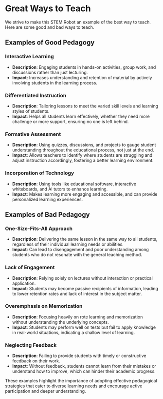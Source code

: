 # Great Ways to Teach

We strive to make this STEM Robot an example of the best way to teach.
Here are some good and bad ways to teach.

## Examples of Good Pedagogy

### Interactive Learning

-   **Description**: Engaging students in hands-on activities, group work, and discussions rather than just lecturing.
-   **Impact**: Increases understanding and retention of material by actively involving students in the learning process.

### Differentiated Instruction

-   **Description**: Tailoring lessons to meet the varied skill levels and learning styles of students.
-   **Impact**: Helps all students learn effectively, whether they need more challenge or more support, ensuring no one is left behind.

### Formative Assessment

-   **Description**: Using quizzes, discussions, and projects to gauge student understanding throughout the educational process, not just at the end.
-   **Impact**: Allows teachers to identify where students are struggling and adjust instruction accordingly, fostering a better learning environment.

### Incorporation of Technology

-   **Description**: Using tools like educational software, interactive whiteboards, and AI tutors to enhance learning.
-   **Impact**: Makes learning more engaging and accessible, and can provide personalized learning experiences.

## Examples of Bad Pedagogy

### One-Size-Fits-All Approach

-   **Description**: Delivering the same lesson in the same way to all students, regardless of their individual learning needs or abilities.
-   **Impact**: Can lead to disengagement and poor understanding among students who do not resonate with the general teaching method.

### Lack of Engagement

-   **Description**: Relying solely on lectures without interaction or practical application.
-   **Impact**: Students may become passive recipients of information, leading to lower retention rates and lack of interest in the subject matter.

### Overemphasis on Memorization

-   **Description**: Focusing heavily on rote learning and memorization without understanding the underlying concepts.
-   **Impact**: Students may perform well on tests but fail to apply knowledge in real-world situations, indicating a shallow level of learning.

### Neglecting Feedback

-   **Description**: Failing to provide students with timely or constructive feedback on their work.
-   **Impact**: Without feedback, students cannot learn from their mistakes or understand how to improve, which can hinder their academic progress.

These examples highlight the importance of adopting effective pedagogical strategies that cater to diverse learning needs and encourage active participation and deeper understanding.